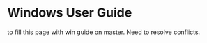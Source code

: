 Windows User Guide
========================================================

to fill this page with win guide on master. Need to resolve conflicts.